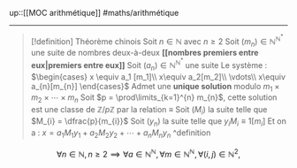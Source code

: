 up::[[MOC arithmétique]] 
#maths/arithmétique 

---

> [!definition] Théorème chinois
> Soit $n \in \mathbb{N}$ avec $n \geq 2$
> Soit $(m_{n}) \in \mathbb{N}^{\mathbb{N}^{*}}$ une suite de nombres deux-à-deux **[[nombres premiers entre eux|premiers entre eux]]**
> Soit $(a_{n}) \in \mathbb{N}^{\mathbb{N}^{*}}$ une suite
> Le système :
> $\begin{cases} x \equiv a_1 [m_1]\\ x\equiv a_2[m_2]\\ \vdots\\ x\equiv a_{n}[m_{n}] \end{cases}$
> Admet une **unique solution** modulo $m_1 \times m_2 \times \cdots \times m_{n}$
> Soit $p = \prod\limits_{k=1}^{n} m_{n}$, cette solution est une classe de $\mathbb{Z}/p\mathbb{Z}$ par la relation $\equiv$
> Soit $(M_{i})$ la suite telle que $M_{i} = \dfrac{p}{m_{i}}$
> Soit $(y_{n})$ la suite telle que $y_{i} M_{i} \equiv 1 [m_{i}]$
> Et on a :
> $x = a_1M_1y_1 + a_2M_2y_2 + \cdots + a_{n}M_{n}y_{n}$
^definition



$$
\forall n \in \mathbb{N}, n\geq 2 \implies \forall a\in\mathbb{N}^{\mathbb{N}}, \forall m\in\mathbb{N}^{\mathbb{N}}, \forall (i, j) \in \mathbb{N}^{2}, 
$$